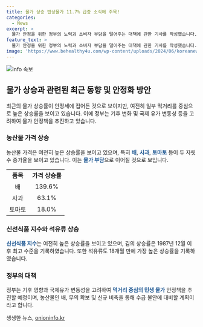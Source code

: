 ```yaml
---
title: 물가 상승 밥상물가 11.7% 급증 소식에 주목!
categories:
  - News
excerpt: >
  물가 안정을 위한 정부의 노력과 소비자 부담을 덜어주는 대책에 관한 기사를 작성했습니다. 최근 소비자물가 상승률이 2%대로 안정세에 들어섰으나, 배·사과·토마토 등의 농산물은 여전히 높은 상승세를 보이며 먹거리 부담은 여전히 크다는 내용입니다. 또한, 기후 변화와 국제유가 변동성 등으로 민생 물가 안정을 위해 정부가 추진할 정책과 대책에 대한 내용도 포함되어 있습니다. 현재 물가 상황과 정부의 대응책에 대한 정보를 확인할 수 있는 내용입니다.
feature_text: >
  물가 안정을 위한 정부의 노력과 소비자 부담을 덜어주는 대책에 관한 기사를 작성했습니다. 최근 소비자물가 상승률이 2%대로 안정세에 들어섰으나, 배·사과·토마토 등의 농산물은 여전히 높은 상승세를 보이며 먹거리 부담은 여전히 크다는 내용입니다. 또한, 기후 변화와 국제유가 변동성 등으로 민생 물가 안정을 위해 정부가 추진할 정책과 대책에 대한 내용도 포함되어 있습니다. 현재 물가 상황과 정부의 대응책에 대한 정보를 확인할 수 있는 내용입니다.
image: 'https://www.behealthy4u.com/wp-content/uploads/2024/06/koreanews.jpg'
---
```


<p><img src="https://www.behealthy4u.com/wp-content/uploads/2024/06/koreanews.jpg" alt="info 속보" /></p>

<h2 data-ke-size="size26">물가 상승과 관련된 최근 동향 및 안정화 방안</h2>

<p data-ke-size="size16">최근의 물가 상승률이 안정세에 접어든 것으로 보이지만, 여전히 일부 먹거리를 중심으로 높은 상승률을 보이고 있습니다. 이에 정부는 기후 변화 및 국제 유가 변동성 등을 고려하여 물가 안정책을 추진하고 있습니다.</p>

<h3>농산물 가격 상승</h3>

<p data-ke-size="size16">농산물 가격은 여전히 높은 상승률을 보이고 있으며, 특히 <b><span style="color: #1a5490;">배</span></b>, <b><span style="color: #1a5490;">사과</span></b>, <b><span style="color: #1a5490;">토마토</span></b> 등이 두 자릿수 증가율을 보이고 있습니다. 이는 <b><span style="color: #1a5490;">물가 부담</span></b>으로 이어질 것으로 보입니다. </p>

<table>
   <tr>
      <td style="text-align: center; height: 17px;"><b>품목</b></td>
      <td style="text-align: center; height: 17px;"><b>가격 상승률</b></td>
   </tr>
   <tr>
      <td style="text-align: center; height: 17px;">배</td>
      <td style="text-align: center; height: 17px;">139.6%</td>
   </tr>
   <tr>
      <td style="text-align: center; height: 17px;">사과</td>
      <td style="text-align: center; height: 17px;">63.1%</td>
   </tr>
   <tr>
      <td style="text-align: center; height: 17px;">토마토</td>
      <td style="text-align: center; height: 17px;">18.0%</td>
   </tr>
</table>

<h3>신선식품 지수와 석유류 상승</h3>

<p data-ke-size="size16"><b><span style="color: #1a5490;">신선식품 지수</span></b>는 여전히 높은 상승률을 보이고 있으며, 김의 상승률은 1987년 12월 이후 최고 수준을 기록하였습니다. 또한 석유류도 18개월 만에 가장 높은 상승률을 기록하였습니다.</p>

<h3>정부의 대책</h3>

<p data-ke-size="size16">정부는 기후 영향과 국제유가 변동성을 고려하여 <b><span style="color: #1a5490;">먹거리 중심의 민생 물가</span></b> 안정책을 추진할 예정이며, 농산물인 배, 무의 확보 및 신규 비축을 통해 수급 불안에 대비할 계획이라고 합니다.</p>
생생한 뉴스, <a href="https://onioninfo.kr" rel="dofollow">onioninfo.kr</a>


